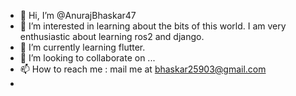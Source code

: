 - 👋 Hi, I’m @AnurajBhaskar47
- 👀 I’m interested in learning about the bits of this world. I am very enthusiastic about learning ros2 and django.
- 🌱 I’m currently learning flutter.
- 💞️ I’m looking to collaborate on ...
- 📫 How to reach me : mail me at bhaskar25903@gmail.com
-                       

<!---
AnurajBhaskar47/AnurajBhaskar47 is a ✨ special ✨ repository because its `README.md` (this file) appears on your GitHub profile.
You can click the Preview link to take a look at your changes.
--->
